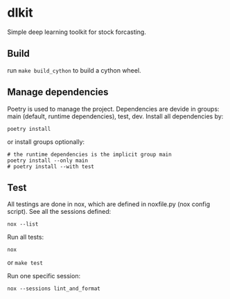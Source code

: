 # dlkit

Simple deep learning toolkit for stock forcasting.

## Build 

run ``make build_cython`` to build a cython wheel.


## Manage dependencies

Poetry is used to manage the project. Dependencies are devide in 
groups: main (default, runtime dependencies), test, dev. 
Install all dependencies by:

```shell
poetry install 
```

or install groups optionally:

```shell
# the runtime dependencies is the implicit group main
poetry install --only main 
# poetry install --with test
```

## Test

All testings are done in nox, which are defined in noxfile.py (nox config script). See all the sessions defined:

```shell
nox --list
```

Run all tests:

```shell
nox
```

or ``make test``

Run one specific session:

```shell
nox --sessions lint_and_format
```
